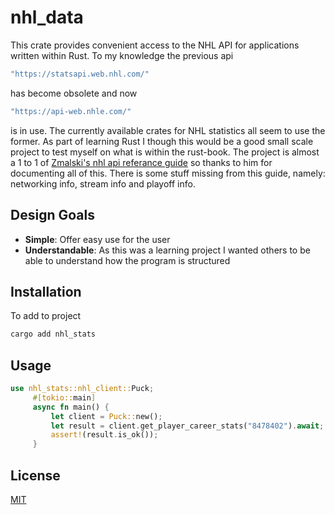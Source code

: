 # nhl_data

This crate provides convenient access to the NHL API for applications written within Rust. To my knowledge the previous api 
```bash
"https://statsapi.web.nhl.com/" 
```
has become obsolete and now 
```bash
"https://api-web.nhle.com/"
```
is in use. The currently available crates for NHL statistics all seem to use the former. 
As part of learning Rust I though this would be a good small scale project to test myself on what is within the rust-book. 
The project is almost a 1 to 1 of [Zmalski's nhl api referance guide](https://github.com/Zmalski/NHL-API-Reference) so thanks to him for documenting all of this.
There is some stuff missing from this guide, namely: networking info, stream info and playoff info. 

## Design Goals

* **Simple**: Offer easy use for the user 
* **Understandable**: As this was a learning project I wanted others to be able to understand how the program is structured

## Installation

To add to project 

```bash
cargo add nhl_stats
```

## Usage

```rust
use nhl_stats::nhl_client::Puck;
     #[tokio::main]
     async fn main() {
         let client = Puck::new();
         let result = client.get_player_career_stats("8478402").await;
         assert!(result.is_ok());
     }
```

## License

[MIT](https://choosealicense.com/licenses/mit/)
